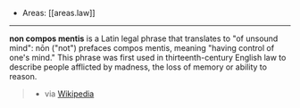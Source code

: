 
- Areas: [[areas.law]]

---

**non compos mentis** is a Latin legal phrase that translates to "of unsound mind": nōn ("not") prefaces compos mentis, meaning "having control of one's mind." This phrase was first used in thirteenth-century English law to describe people afflicted by madness, the loss of memory or ability to reason.

> - via [Wikipedia](https://en.wikipedia.org/wiki/Non%20compos%20mentis)
